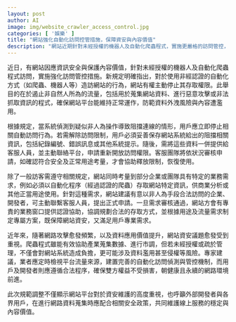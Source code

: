 ```yaml
---
layout: post
author: AI
image: img/website_crawler_access_control.jpg
categories: [ '娛樂' ]
title: "網站強化自動化訪問控管措施，保障資安與內容價值"
description: "網站近期針對未經授權的機器人及自動化爬蟲程式，實施更嚴格的訪問管控，明確區分正常用戶與自動化流量。新規定要求，遭系統阻擋者需保存資訊並聯繫客服申訴，企業如有合法自動訪問需求則可申請認證。此舉因應網路攻擊趨勢及資料價值提升，平衡網站資安與產業合理需求，共同維護線上平台的穩定運作。"
---
```

近日，有網站因應資訊安全與保護內容價值，針對未經授權的機器人及自動化爬蟲程式訪問，實施強化訪問管控措施。新規定明確指出，對於使用非經認證的自動化方式（如爬蟲、機器人等）造訪網站的行為，網站有權主動停止其存取權限。此舉目的在於遏止非自然人所為的流量，包括用於蒐集網站資料、進行惡意攻擊或非法抓取資訊的程式，確保網站平台能維持正常運作，防範資料外洩風險與內容遭濫用。

根據規定，當系統偵測到疑似非人為操作導致阻擋連線的情形，用戶應立即停止相關自動訪問行為。若需解除訪問限制，用戶必須妥善保存網站系統給出的阻擋相關資訊，包括紀錄編號、錯誤訊息或其他系統提示。隨後，需將這些資料一併提供給客服人員，並主動聯絡平台，申請重新開放訪問權限。客服團隊將依狀況審核申請，如確認符合安全及正常用途考量，才會協助釋放限制，恢復使用。

除了一般訪客需遵守相關規定，網站同時考量到部分企業或團隊具有特定的業務需求，例如必須以自動化程序（經過認證的爬蟲）存取網站特定資訊，供商業分析或其他正當用途使用。針對這種需求，網站建議有意以非人為手段合法訪問的企業、開發者，可主動聯繫客服人員，提出正式申請。一旦需求審核通過，網站方會有專責的業務窗口提供認證協助，協調規劃合法的存取方式，並根據用途及流量需求制定專屬方案，既保障網站資安，又滿足用戶專業需求。

近年來，隨著網路攻擊愈發頻繁，以及資料應用價值提升，網站資安議題愈發受到重視。爬蟲程式雖能有效協助產業蒐集數據、進行市調，但若未經授權或疏於管理，不僅會對網站系統造成負擔，更可能涉及資料濫用甚至侵權等風險。專家建議，業者應定時檢視平台流量來源，建置完善的自動化訪問偵測與管控機制，而用戶及開發者則應遵循合法程序，確保雙方權益不受損害，朝健康且永續的網路環境前進。

此次規範調整不僅顯示網站平台對於資安維護的高度重視，也呼籲外部開發者與各界用戶，在進行網路資料蒐集時應配合相關安全政策，共同維護線上服務的穩定與內容價值。